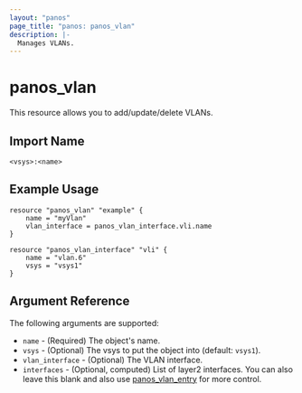 ```yaml
---
layout: "panos"
page_title: "panos: panos_vlan"
description: |-
  Manages VLANs.
---
```


# panos_vlan

This resource allows you to add/update/delete VLANs.


## Import Name

```
<vsys>:<name>
```


## Example Usage

```hcl
resource "panos_vlan" "example" {
    name = "myVlan"
    vlan_interface = panos_vlan_interface.vli.name
}

resource "panos_vlan_interface" "vli" {
    name = "vlan.6"
    vsys = "vsys1"
}
```

## Argument Reference

The following arguments are supported:

* `name` - (Required) The object's name.
* `vsys` - (Optional) The vsys to put the object into (default: `vsys1`).
* `vlan_interface` - (Optional) The VLAN interface.
* `interfaces` - (Optional, computed) List of layer2 interfaces.  You can also leave
  this blank and also use [panos_vlan_entry](./vlan_entry.html) for more control.
